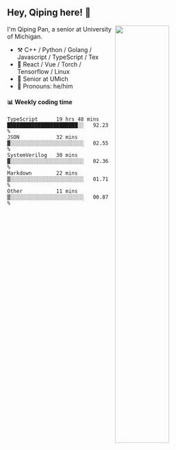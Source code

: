 

## Hey, Qiping here! :wave:

[<img align="right" width="50%" src="https://github-readme-stats.vercel.app/api?username=ppppqp&theme=dark&show_icons=true">](https://metrics.lecoq.io/ppppqp?template=classic)


I'm Qiping Pan, a senior at University of Michigan.

-   :hammer_and_pick: C++ / Python / Golang / Javascript / TypeScript / Tex
-   :pencil: React / Vue / Torch / Tensorflow / Linux 
-   :seedling: Senior at UMich
-   :man: Pronouns: he/him



#### :bar_chart: Weekly coding time

<!--START_SECTION:waka-->

```text
TypeScript      19 hrs 48 mins  ███████████████████████░░   92.23 %
JSON            32 mins         ▓░░░░░░░░░░░░░░░░░░░░░░░░   02.55 %
SystemVerilog   30 mins         ▓░░░░░░░░░░░░░░░░░░░░░░░░   02.36 %
Markdown        22 mins         ▒░░░░░░░░░░░░░░░░░░░░░░░░   01.71 %
Other           11 mins         ▒░░░░░░░░░░░░░░░░░░░░░░░░   00.87 %
```

<!--END_SECTION:waka-->
